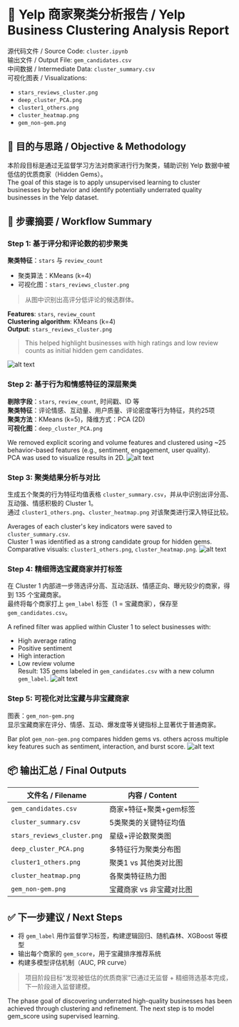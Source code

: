 # 🌟 Yelp 商家聚类分析报告 / Yelp Business Clustering Analysis Report

源代码文件 / Source Code: `cluster.ipynb`  
输出文件 / Output File: `gem_candidates.csv`  
中间数据 / Intermediate Data: `cluster_summary.csv`  
可视化图表 / Visualizations:
- `stars_reviews_cluster.png`
- `deep_cluster_PCA.png`
- `cluster1_others.png`
- `cluster_heatmap.png`
- `gem_non-gem.png`


## 📌 目的与思路 / Objective & Methodology

本阶段目标是通过无监督学习方法对商家进行行为聚类，辅助识别 Yelp 数据中被低估的优质商家（Hidden Gems）。  
The goal of this stage is to apply unsupervised learning to cluster businesses by behavior and identify potentially underrated quality businesses in the Yelp dataset.


## 🧩 步骤摘要 / Workflow Summary

### Step 1: 基于评分和评论数的初步聚类  
**聚类特征**：`stars` 与 `review_count`  
- 聚类算法：KMeans (k=4)
- 可视化图：`stars_reviews_cluster.png`  
> 从图中识别出高评分低评论的候选群体。


**Features**: `stars`, `review_count`  
**Clustering algorithm**: KMeans (k=4)  
**Output**: `stars_reviews_cluster.png`  
> This helped highlight businesses with high ratings and low review counts as initial hidden gem candidates.

![alt text](stars_reviews_cluster.png)

### Step 2: 基于行为和情感特征的深层聚类  
**剔除字段**：`stars`, `review_count`, 时间戳、ID 等  
**聚类特征**：评论情感、互动量、用户质量、评论密度等行为特征，共约25项  
**聚类方法**：KMeans (k=5)，降维方式：PCA (2D)  
**可视化图**：`deep_cluster_PCA.png`

We removed explicit scoring and volume features and clustered using ~25 behavior-based features (e.g., sentiment, engagement, user quality).  
PCA was used to visualize results in 2D.
![alt text](deep_cluster_PCA.png)

### Step 3: 聚类结果分析与对比  
生成五个聚类的行为特征均值表格 `cluster_summary.csv`，并从中识别出评分高、互动强、情感积极的 Cluster 1。  
通过 `cluster1_others.png`、`cluster_heatmap.png` 对该聚类进行深入特征比较。

Averages of each cluster's key indicators were saved to `cluster_summary.csv`.  
Cluster 1 was identified as a strong candidate group for hidden gems.  
Comparative visuals: `cluster1_others.png`, `cluster_heatmap.png`.
![alt text](cluster_heatmap.png)

### Step 4: 精细筛选宝藏商家并打标签  
在 Cluster 1 内部进一步筛选评分高、互动活跃、情感正向、曝光较少的商家，得到 135 个宝藏商家。  
最终将每个商家打上 `gem_label` 标签（1 = 宝藏商家），保存至 `gem_candidates.csv`。

A refined filter was applied within Cluster 1 to select businesses with:
- High average rating
- Positive sentiment
- High interaction
- Low review volume  
Result: 135 gems labeled in `gem_candidates.csv` with a new column `gem_label`.
![alt text](cluster1_others.png)

### Step 5: 可视化对比宝藏与非宝藏商家  
图表：`gem_non-gem.png`  
显示宝藏商家在评分、情感、互动、爆发度等关键指标上显著优于普通商家。

Bar plot `gem_non-gem.png` compares hidden gems vs. others across multiple key features such as sentiment, interaction, and burst score.
![alt text](gem_non-gem.png)

## 📦 输出汇总 / Final Outputs

| 文件名 / Filename | 内容 / Content |
|-------------------|----------------|
| `gem_candidates.csv` | 商家+特征+聚类+gem标签 |
| `cluster_summary.csv` | 5类聚类的关键特征均值 |
| `stars_reviews_cluster.png` | 星级+评论数聚类图 |
| `deep_cluster_PCA.png` | 多特征行为聚类分布图 |
| `cluster1_others.png` | 聚类1 vs 其他类对比图 |
| `cluster_heatmap.png` | 各聚类特征热力图 |
| `gem_non-gem.png` | 宝藏商家 vs 非宝藏对比图 |


## ✅ 下一步建议 / Next Steps

- 将 `gem_label` 用作监督学习标签，构建逻辑回归、随机森林、XGBoost 等模型
- 输出每个商家的 `gem_score`，用于宝藏排序推荐系统
- 构建多模型评估机制（AUC, PR curve）


> 项目阶段目标“发现被低估的优质商家”已通过无监督 + 精细筛选基本完成，下一阶段进入监督建模。

The phase goal of discovering underrated high-quality businesses has been achieved through clustering and refinement. The next step is to model gem_score using supervised learning.

